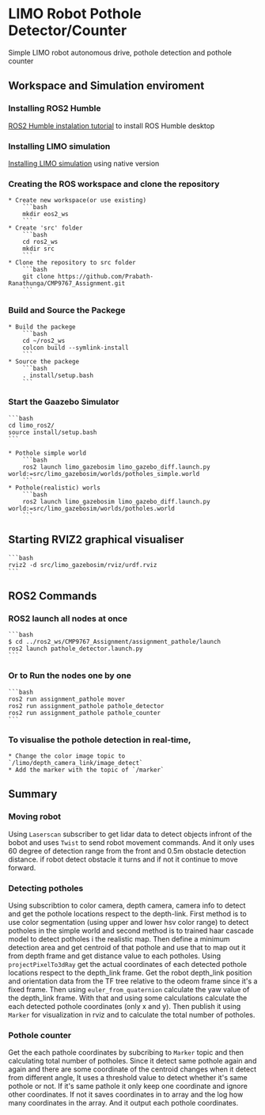 # LIMO Robot Pothole Detector/Counter
Simple LIMO robot autonomous drive, pothole detection and pothole counter


## Workspace and Simulation enviroment

### Installing ROS2 Humble
[ROS2 Humble instalation tutorial](https://docs.ros.org/en/humble/Installation/Ubuntu-Install-Debians.html) to install ROS Humble desktop 

### Installing LIMO simulation 
[Installing LIMO simulation](https://github.com/LCAS/CMP9767_LIMO/wiki/Simulator-Setup) using native version

### Creating the ROS workspace and clone the repository
    * Create new workspace(or use existing)
        ```bash
        mkdir eos2_ws
        ```
    * Create 'src' folder
        ```bash    
        cd ros2_ws
        mkdir src
        ```
    * Clone the repository to src folder
        ```bash
        git clone https://github.com/Prabath-Ranathunga/CMP9767_Assignment.git
        ```

### Build and Source the Packege
    * Build the packege
        ```bash
        cd ~/ros2_ws
        colcon build --symlink-install
        ```
    * Source the packege
        ```bash
        . install/setup.bash
        ```

### Start the Gaazebo Simulator
    ```bash
    cd limo_ros2/
    source install/setup.bash
    ```

    * Pothole simple world
        ```bash
        ros2 launch limo_gazebosim limo_gazebo_diff.launch.py world:=src/limo_gazebosim/worlds/potholes_simple.world 
        ```
    * Pothole(realistic) worls
        ```bash
        ros2 launch limo_gazebosim limo_gazebo_diff.launch.py world:=src/limo_gazebosim/worlds/potholes.world 
        ```

## Starting RVIZ2 graphical visualiser
    ```bash
    rviz2 -d src/limo_gazebosim/rviz/urdf.rviz 
    ```

## ROS2 Commands

### ROS2 launch all nodes at once
    ```bash
    $ cd ../ros2_ws/CMP9767_Assignment/assignment_pathole/launch
    ros2 launch pathole_detector.launch.py 
    ```

### Or to Run the nodes one by one
    ```bash
    ros2 run assignment_pathole mover
    ros2 run assignment_pathole pathole_detector
    ros2 run assignment_pathole pathole_counter
    ```

### To visualise the pothole detection in real-time,
    * Change the color image topic to `/limo/depth_camera_link/image_detect`
    * Add the marker with the topic of `/marker`



## Summary

### Moving robot
Using `Laserscan` subscriber to get lidar data to detect objects infront of the bobot and uses `Twist` to send robot movement commands. And it only uses 60 degree of detection range from the front and 0.5m obstacle detection distance. if robot detect obstacle it turns and if not it continue to move forward.

### Detecting potholes
Using subscribtion to color camera, depth camera, camera info to detect and get the pothole locations respect to the depth-link. First method is to use color segmentation (using upper and lower hsv color range) to detect potholes in the simple world and second method is to trained haar cascade model to detect potholes i the realistic map. Then define a minimum detection area and get centroid of that pothole and use that to map out it from depth frame and get distance value to each potholes. Using `projectPixelTo3dRay` get the actual coordinates of each detected pothole locations respect to the depth_link frame.
Get the robot depth_link position and orientation data from the TF tree relative to the odeom frame since it's a fixed frame. Then using `euler_from_quaternion` calculate the yaw value of the depth_link frame. With that and using some calculations calculate the each detected pothole coordinates (only x and y). Then publish it using `Marker` for visualization in rviz and to calculate the total number of potholes.

### Pothole counter
Get the each pathole coordinates by subcribing to `Marker` topic and then calculating total number of potholes. Since it detect same pothole again and again and there are some coordinate of the centroid changes when it  detect from different angle, It uses a threshold value to detect whether it's same pothole or not. If it's same pathole it only keep one coordinate and ignore other coordinates. If not it saves coordinates in to array and the log how many coordinates in the array. And it output each pothole coordinates.